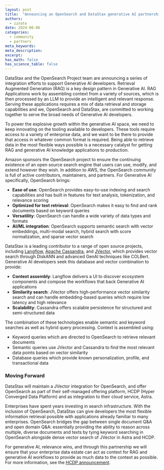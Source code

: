 ```yaml
---
layout: post
title:  "Announcing an OpenSearch and DataStax generative AI partnership"
authors:
  - zznate 
date: 2024-06-06
categories:
  - community
  - partners
meta_keywords: 
meta_description: 
excerpt: 
has_math: false
has_science_table: false
---
```


DataStax and the OpenSearch Project team are announcing a series of integration efforts to support Generative AI developers. Retrieval Augmented Generation (RAG) is a key design pattern in Generative AI. RAG Applications work by assembling context from a variety of sources, which is then processed by an LLM to provide an intelligent and relevant response. Serving these applications requires a mix of data retrieval and storage capabilities and we, OpenSearch and DataStax, are committed to working together to serve the broad needs of Generative AI developers.   

To power the explosive growth within the generative AI space, we need to keep innovating on the tooling available to developers. These tools require access to a variety of enterprise data, and we want to be there to provide that access in whatever common format is required. Being able to retrieve data in the most flexible ways possible is a necessary catalyst for getting RAG and generative AI knowledge applications to production. 

Amazon sponsors the OpenSearch project to ensure the continuing existence of an open source search engine that users can use, modify, and extend however they wish.  In addition to AWS, the OpenSearch community is full of active contributors, maintainers, and partners. For Generative AI specifically, OpenSearch brings:

* **Ease of use**: OpenSearch provides easy-to-use indexing and search capabilities and has built in features for text analysis, tokenization, and relevance scoring
* **Optimized for text retrieval**: OpenSearch makes it easy to find and rank documents based on keyword queries
* **Versatility**: OpenSearch can handle a wide variety of data types and formats
* **AI/ML integration**: OpenSearch supports semantic search with vector embeddings, multi-modal search, hybrid search with score normalization, and sparse vector search

DataStax is a leading contributor to a range of open source projects, including [Langflow](https://langflow.org/), [Apache Cassandra](https://cassandra.apache.org/_/index.html), and [JVector](https://github.com/jbellis/jvector), which provides vector search through DiskANN and advanced GenAI techniques like COLBert. Generative AI developers seek this database and vector combination to provide: 

* **Context assembly**: Langflow delivers a UI to discover ecosystem components and compose the workflows that back Generative AI applications
* **Similarity search**: JVector offers high-performance vector similarity search and can handle embedding-based queries which require low latency and high relevance
* **Scalability**: Cassandra offers scalable persistence for structured and semi-structured data

The combination of these technologies enable semantic and keyword searches as well as hybrid query processing. Context is assembled using: 
* Keyword queries which are directed to OpenSearch to retrieve relevant documents
* Semantic queries use JVector and Cassandra to find the most relevant data points based on vector similarity
* Database queries which provide known personalization, profile, and transactional data

### **Moving Forward**
DataStax will maintain a JVector integration for OpenSearch, and offer OpenSearch as part of their self-managed offering platform, HCDP (Hyper Converged Data Platform) and as integration to their cloud service, Astra. 

Enterprises have spent years investing in search infrastructure. With the inclusion of OpenSearch, DataStax can give developers the most flexible information retrieval possible with applications already familiar to many enterprises. OpenSearch bridges the gap between single document Q&A and open domain Q&A: essentially providing the ability to reason across multiple, diverse documents and texts by tying keyword searching in OpenSearch alongside dense vector search of JVector in Astra and HCDP. 

For generative AI, relevance wins, and through this partnership we will ensure that your enterprise data estate can act as context for RAG and generative AI workflows to provide as much data to the context as possible. For more information, see the [HCDP announcement](https://www.datastax.com/fr/blog/introducing-vector-search-for-self-managed-modern-architecture).




